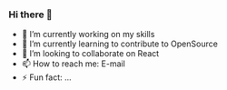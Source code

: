 ### Hi there 👋



- 🔭 I’m currently working on my skills
- 🌱 I’m currently learning to contribute to OpenSource
- 👯 I’m looking to collaborate on React
- 📫 How to reach me: E-mail
- ⚡ Fun fact: ...

